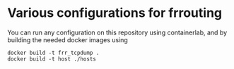 # Various configurations for frrouting

You can run any configuration on this repository using containerlab, and by building the needed docker images using
```
docker build -t frr_tcpdump .
docker build -t host ./hosts
```